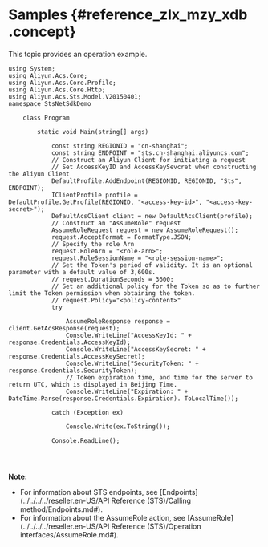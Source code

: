 # Samples {#reference_zlx_mzy_xdb .concept}

This topic provides an operation example.

``` {#codeblock_slg_1n3_oav}
using System;
using Aliyun.Acs.Core;
using Aliyun.Acs.Core.Profile;
using Aliyun.Acs.Core.Http;
using Aliyun.Acs.Sts.Model.V20150401;
namespace StsNetSdkDemo

    class Program

        static void Main(string[] args)

            const string REGIONID = "cn-shanghai";
            const string ENDPOINT = "sts.cn-shanghai.aliyuncs.com";
            // Construct an Aliyun Client for initiating a request
            // Set AccessKeyID and AccessKeySevcret when constructing the Aliyun Client
            DefaultProfile.AddEndpoint(REGIONID, REGIONID, "Sts", ENDPOINT);
            IClientProfile profile = DefaultProfile.GetProfile(REGIONID, "<access-key-id>", "<access-key-secret>");
            DefaultAcsClient client = new DefaultAcsClient(profile);
            // Construct an "AssumeRole" request
            AssumeRoleRequest request = new AssumeRoleRequest();
            request.AcceptFormat = FormatType.JSON;
            // Specify the role Arn
            request.RoleArn = "<role-arn>";
            request.RoleSessionName = "<role-session-name>";
            // Set the Token's period of validity. It is an optional parameter with a default value of 3,600s.
            // request.DurationSeconds = 3600;
            // Set an additional policy for the Token so as to further limit the Token permission when obtaining the token.
            // request.Policy="<policy-content>"
            try

                AssumeRoleResponse response = client.GetAcsResponse(request);
                Console.WriteLine("AccessKeyId: " + response.Credentials.AccessKeyId);
                Console.WriteLine("AccessKeySecret: " + response.Credentials.AccessKeySecret);
                Console.WriteLine("SecurityToken: " + response.Credentials.SecurityToken);
                // Token expiration time, and time for the server to return UTC, which is displayed in Beijing Time.
                Console.WriteLine("Expiration: " + DateTime.Parse(response.Credentials.Expiration). ToLocalTime());

            catch (Exception ex)

                Console.Write(ex.ToString());

            Console.ReadLine();


		
```

**Note:** 

-   For information about STS endpoints, see [Endpoints](../../../../reseller.en-US/API Reference (STS)/Calling method/Endpoints.md#).
-   For information about the AssumeRole action, see [AssumeRole](../../../../reseller.en-US/API Reference (STS)/Operation interfaces/AssumeRole.md#).


